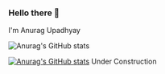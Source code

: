 ### Hello there 👋
 I'm Anurag Upadhyay
<!--
**AFORANURAG/AFORANURAG** is a ✨ _special_ ✨ repository because its `README.md` (this file) appears on your GitHub profile.

Here are some ideas to get you started:

- 🔭 I’m currently working on ...
- 🌱 I’m currently learning ...
- 👯 I’m looking to collaborate on ...
- 🤔 I’m looking for help with ...
- 💬 Ask me about ...
- 📫 How to reach me: ...
- 😄 Pronouns: ...
- ⚡ Fun fact: ...
-->
![Anurag's GitHub stats](https://github-readme-stats.vercel.app/api?username=AFORANURAG&show_icons=true&theme=transparent)

[![Anurag's GitHub stats](https://github-readme-stats.vercel.app/api?username=AFORANURAG)](https://github.com/AFORANURAG/github-readme-stats)
Under Construction
